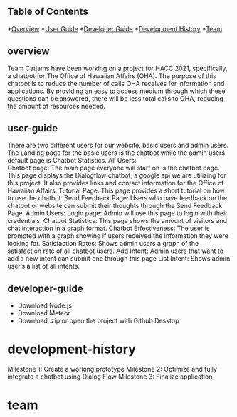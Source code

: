 ## Table of Contents
*[Overview](#overview)
*[User Guide](#user-guide)
*[Developer Guide](#developer-guide)
*[Development History](#developer-history)
*[Team](#team)

## overview

Team Catjams have been working on a project for HACC 2021, specifically, a chatbot for The Office of Hawaiian Affairs (OHA). The purpose of this chatbot is to reduce the number of calls OHA receives for information and applications. By providing an easy to access medium through which these questions can be answered, there will be less total calls to OHA, reducing the amount of resources needed. 
  
## user-guide

There are two different users for our website, basic users and admin users. The Landing page for the basic users is the chatbot while the admin users default page is Chatbot Statistics. 
All Users:  
	Chatbot page: The main page everyone will start on is the chatbot page. This page displays the Dialogflow chatbot, a google api we are utilizing for this project. It also provides links and contact information for the Office of Hawaiian Affairs. 
	Tutorial Page: This page provides a short tutorial on how to use the chatbot.
	Send Feedback Page: Users who have feedback on the chatbot or website can submit their thoughts through the Send Feedback Page. 
Admin Users: 
	Login page: Admin will use this page to login with their credentials. 
	Chatbot Statistics: This page shows the amount of visitors and chat interaction in a graph format.
	Chatbot Effectiveness: The user is prompted with a graph showing if users received the information they were looking for.
	Satisfaction Rates: Shows admin users a graph of the satisfaction rate of all chatbot users.
	Add Intent: Admin users that want to add a new intent can submit one through this page 
	List Intent: Shows admin user’s a list of all intents.
  
## developer-guide

- Download Node.js
- Download Meteor
- Download .zip or open the project with Github Desktop

# development-history

Milestone 1: Create a working prototype 
Milestone 2: Optimize and fully integrate a chatbot using Dialog Flow
Milestone 3: Finalize application 

# team


